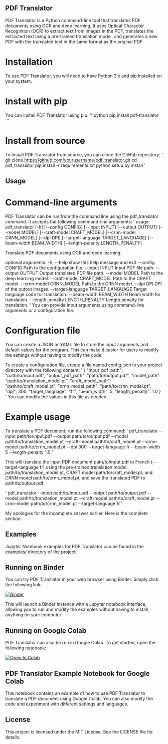 ## PDF Translator
PDF Translator is a Python command-line tool that translates PDF documents using OCR and deep learning. It uses Optical Character Recognition (OCR) to extract text from images in the PDF, translates the extracted text using a pre-trained translation model, and generates a new PDF with the translated text in the same format as the original PDF.

# Installation
To use PDF Translator, you will need to have Python 3.x and pip installed on your system.

# Install with pip
You can install PDF Translator using pip:
'''python
pip install pdf-translator
'''

# Install from source
To install PDF Translator from source, you can clone the GitHub repository:
'
git clone https://github.com/yourusername/pdf_translator.git
cd pdf_translator
pip install -r requirements.txt
python setup.py install
'

## Usage
# Command-line arguments
PDF Translator can be run from the command line using the pdf_translator command. It accepts the following command-line arguments:
'
usage: pdf_translator [-h] [--config CONFIG] [--input INPUT] [--output OUTPUT]
                      [--model MODEL] [--craft-model CRAFT_MODEL]
                      [--crnn-model CRNN_MODEL] [--dpi DPI]
                      [--target-language TARGET_LANGUAGE] [--beam-width BEAM_WIDTH]
                      [--length-penalty LENGTH_PENALTY]

Translate PDF documents using OCR and deep learning.

optional arguments:
  -h, --help            show this help message and exit
  --config CONFIG       Path to the configuration file.
  --input INPUT         Input PDF file path.
  --output OUTPUT       Output translated PDF file path.
  --model MODEL         Path to the deep learning model.
  --craft-model CRAFT_MODEL
                        Path to the CRAFT model.
  --crnn-model CRNN_MODEL
                        Path to the CRNN model.
  --dpi DPI             DPI of the output images.
  --target-language TARGET_LANGUAGE
                        Target language code for translation.
  --beam-width BEAM_WIDTH
                        Beam width for translation.
  --length-penalty LENGTH_PENALTY
                        Length penalty for translation.
'
You can provide input arguments using command-line arguments or a configuration file.

# Configuration file
You can create a JSON or YAML file to store the input arguments and default values for the program. This can make it easier for users to modify the settings without having to modify the code.

To create a configuration file, create a file named config.json in your project directory with the following content:
'
{
  "input_pdf_path": "path/to/input.pdf",
  "output_pdf_path": "path/to/output.pdf",
  "model_path": "path/to/translation_model.pt",
  "craft_model_path": "path/to/craft_model.pt",
  "crnn_model_path": "path/to/crnn_model.pt",
  "dpi": 300,
  "target_language": "fr",
  "beam_width": 5,
  "length_penalty": 1.0
}
'
You can modify the values in this file as needed.

# Example usage
To translate a PDF document, run the following command:
'
pdf_translator --input path/to/input.pdf --output path/to/output.pdf --model path/to/translation_model.pt --craft-model path/to/craft_model.pt --crnn-model path/to/crnn_model.pt --dpi 300 --target-language fr --beam-width 5 --length-penalty 1.0
'

This will translate the input PDF document path/to/input.pdf to French (--target-language fr) using the pre-trained translation model path/to/translation_model.pt, CRAFT model path/to/craft_model.pt, and CRNN model path/to/crnn_model.pt, and save the translated PDF to path/to/output.pdf:

'
pdf_translator --input path/to/input.pdf --output path/to/output.pdf --model path/to/translation_model.pt --craft-model path/to/craft_model.pt --crnn-model path/to/crnn_model.pt --target-language fr
'

My apologies for the incomplete answer earlier. Here is the complete section:

## Examples
Jupyter Notebook examples for PDF Translator can be found in the examples/ directory of the project.

## Running on Binder
You can try PDF Translator in your web browser using Binder. Simply click the following link:

[![Binder](https://mybinder.org/badge_logo.svg)](https://mybinder.org/v2/gh/<Teinkkkkkkkkkkk>/<repository>/master?urlpath=lab)


This will launch a Binder instance with a Jupyter notebook interface, allowing you to run and modify the examples without having to install anything on your computer.

## Running on Google Colab
PDF Translator can also be run in Google Colab. To get started, open the following notebook:

[![Open In Colab](https://colab.research.google.com/assets/colab-badge.svg)](https://colab.research.google.com/github/Teinkkkkkkkkkkk/repo/blob/master/notebooks/notebook.ipynb)


## PDF Translator Example Notebook for Google Colab
This notebook contains an example of how to use PDF Translator to translate a PDF document using Google Colab. You can also modify the code and experiment with different settings and languages.

## License
This project is licensed under the MIT License. See the LICENSE file for details.
